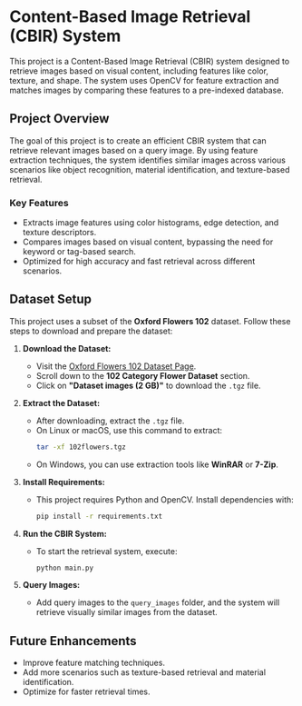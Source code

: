 # Content-Based Image Retrieval (CBIR) System

This project is a Content-Based Image Retrieval (CBIR) system designed to retrieve images based on visual content, including features like color, texture, and shape. The system uses OpenCV for feature extraction and matches images by comparing these features to a pre-indexed database.

## Project Overview

The goal of this project is to create an efficient CBIR system that can retrieve relevant images based on a query image. By using feature extraction techniques, the system identifies similar images across various scenarios like object recognition, material identification, and texture-based retrieval.

### Key Features

- Extracts image features using color histograms, edge detection, and texture descriptors.
- Compares images based on visual content, bypassing the need for keyword or tag-based search.
- Optimized for high accuracy and fast retrieval across different scenarios.

## Dataset Setup

This project uses a subset of the **Oxford Flowers 102** dataset. Follow these steps to download and prepare the dataset:

1. **Download the Dataset:**
   - Visit the [Oxford Flowers 102 Dataset Page](https://www.robots.ox.ac.uk/~vgg/data/flowers/102/).
   - Scroll down to the **102 Category Flower Dataset** section.
   - Click on **"Dataset images (2 GB)"** to download the `.tgz` file.

2. **Extract the Dataset:**
   - After downloading, extract the `.tgz` file.
   - On Linux or macOS, use this command to extract:
     ```bash
     tar -xf 102flowers.tgz
     ```
   - On Windows, you can use extraction tools like **WinRAR** or **7-Zip**.
1. **Install Requirements:**
   - This project requires Python and OpenCV. Install dependencies with:
     ```bash
     pip install -r requirements.txt
     ```

2. **Run the CBIR System:**
   - To start the retrieval system, execute:
     ```bash
     python main.py
     ```

3. **Query Images:**
   - Add query images to the `query_images` folder, and the system will retrieve visually similar images from the dataset.

## Future Enhancements

- Improve feature matching techniques.
- Add more scenarios such as texture-based retrieval and material identification.
- Optimize for faster retrieval times.
